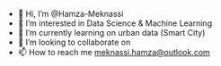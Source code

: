 - 👋 Hi, I’m @Hamza-Meknassi
- 👀 I’m interested in Data Science & Machine Learning
- 🌱 I’m currently learning on urban data (Smart City)
- 💞️ I’m looking to collaborate on 
- 📫 How to reach me meknassi.hamza@outlook.com

<!---
Hamza-Meknassi/Hamza-Meknassi is a ✨ special ✨ repository because its `README.md` (this file) appears on your GitHub profile.
You can click the Preview link to take a look at your changes.
--->
